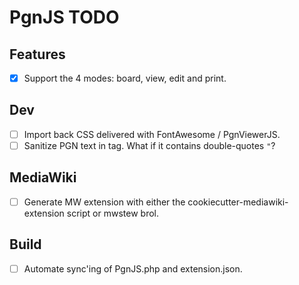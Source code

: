 # PgnJS TODO

## Features

* [X] Support the 4 modes: board, view, edit and print.

## Dev

* [ ] Import back CSS delivered with FontAwesome / PgnViewerJS.
* [ ] Sanitize PGN text in <pgn> tag. What if it contains double-quotes `"`?

## MediaWiki

* [ ] Generate MW extension with either the cookiecutter-mediawiki-extension script or mwstew brol.

## Build

* [ ] Automate sync'ing of PgnJS.php and extension.json.

[//]: # ( vim: set tw=105: )
